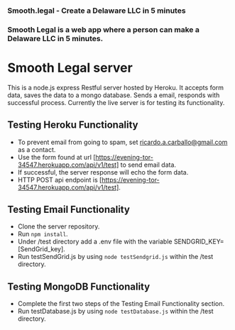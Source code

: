 ### Smooth.legal - Create a Delaware LLC in 5 minutes
### Smooth Legal is a web app where a person can make a Delaware LLC in 5 minutes.

# Smooth Legal server
This is a node.js express Restful server hosted by Heroku. It accepts form data, saves the data to a mongo database.  Sends a email, responds with successful process. Currently the live server is for testing its functionality.

## Testing Heroku Functionality
* To prevent email from going to spam, set ricardo.a.carballo@gmail.com as a contact.
* Use the form found at url [https://evening-tor-34547.herokuapp.com/api/v1/test] to send email data.
* If successful, the server response will echo the form data.
* HTTP POST api endpoint is [https://evening-tor-34547.herokuapp.com/api/v1/test].

## Testing Email Functionality
* Clone the server repository.
* Run `npm install`.
* Under /test directory add a .env file with the variable SENDGRID_KEY=[SendGrid_key].
* Run testSendGrid.js by using `node testSendgrid.js` within the /test directory.

## Testing MongoDB Functionality
* Complete the first two steps of the Testing Email Functionality section.
* Run testDatabase.js by using `node testDatabase.js` within the /test directory.
